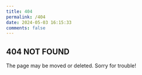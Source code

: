 ```yaml
---
title: 404
permalink: /404
date: 2024-05-03 16:15:33
comments: false
---
```


## 404 NOT FOUND

The page may be moved or deleted. Sorry for trouble!
